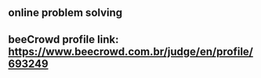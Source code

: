 ## online problem solving
## beeCrowd profile link: https://www.beecrowd.com.br/judge/en/profile/693249